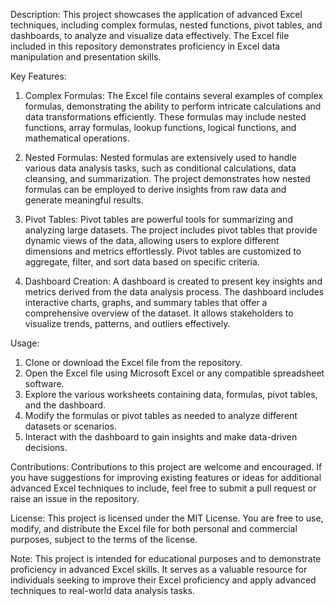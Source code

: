 Description:
This project showcases the application of advanced Excel techniques, including complex formulas, nested functions, pivot tables, and dashboards, to analyze and visualize data effectively. The Excel file included in this repository demonstrates proficiency in Excel data manipulation and presentation skills.

Key Features:

1. Complex Formulas: The Excel file contains several examples of complex formulas, demonstrating the ability to perform intricate calculations and data transformations efficiently. These formulas may include nested functions, array formulas, lookup functions, logical functions, and mathematical operations.

2. Nested Formulas: Nested formulas are extensively used to handle various data analysis tasks, such as conditional calculations, data cleansing, and summarization. The project demonstrates how nested formulas can be employed to derive insights from raw data and generate meaningful results.

3. Pivot Tables: Pivot tables are powerful tools for summarizing and analyzing large datasets. The project includes pivot tables that provide dynamic views of the data, allowing users to explore different dimensions and metrics effortlessly. Pivot tables are customized to aggregate, filter, and sort data based on specific criteria.

4. Dashboard Creation: A dashboard is created to present key insights and metrics derived from the data analysis process. The dashboard includes interactive charts, graphs, and summary tables that offer a comprehensive overview of the dataset. It allows stakeholders to visualize trends, patterns, and outliers effectively.


Usage:

1. Clone or download the Excel file from the repository.
2. Open the Excel file using Microsoft Excel or any compatible spreadsheet software.
3. Explore the various worksheets containing data, formulas, pivot tables, and the dashboard.
4. Modify the formulas or pivot tables as needed to analyze different datasets or scenarios.
5. Interact with the dashboard to gain insights and make data-driven decisions.

Contributions: Contributions to this project are welcome and encouraged. If you have suggestions for improving existing features or ideas for additional advanced Excel techniques to include, feel free to submit a pull request or raise an issue in the repository.

License: This project is licensed under the MIT License. You are free to use, modify, and distribute the Excel file for both personal and commercial purposes, subject to the terms of the license.

Note: This project is intended for educational purposes and to demonstrate proficiency in advanced Excel skills. It serves as a valuable resource for individuals seeking to improve their Excel proficiency and apply advanced techniques to real-world data analysis tasks.
